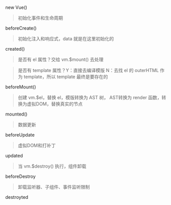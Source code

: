 new Vue()

> 初始化事件和生命周期

beforeCreate()

> 初始化注入和响应式，data 就是在这里初始化的

created()

> 是否有 el 属性？交给 vm.$mount() 去处理

> 是否有 template 属性？Y：直接去编译模版 N：去找 el 的 outerHTML 作为 template，所以 template 最终是要存在的

beforeMount()

> 创建 vm.$el，替换 el，模版转换为 AST 树， AST转换为 render 函数，转换为虚拟DOM，替换真实的节点

mounted()

> 数据更新

beforeUpdate

> 虚拟DOM和打补丁

updated

> 当 vm.$destroy() 执行，组件卸载

beforeDestroy

> 卸载监听器、子组件、事件监听限制

destroyted
